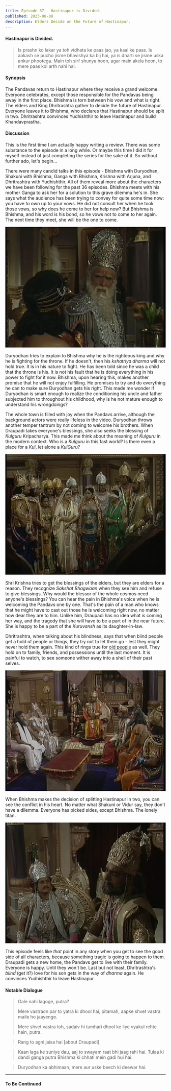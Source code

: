 ```yaml
---
title: Episode 37 - Hastinapur is Divided.
published: 2023-08-08
description: Elders Decide on the Future of Hastinapur.
---
```


#### Hastinapur is Divided.
> Is prashn ko lekar ya toh vidhata ke paas jao, ya kaal ke paas. Is aakash se pucho jisme bhavishya ka bij hai, ya is dharti se jisme uska ankur phootega. Main toh sirf shunya hoon, agar main akela hoon, to mere paas koi arth nahi hai.

#### Synopsis
The Pandavas return to Hastinapur where they receive a grand welcome. Everyone celebrates, except those responsible for the Pandavas being away in the first place. Bhishma is torn between his vow and what is right. The elders and King Dhritrashtra gather to decide the future of Hastinapur. Everyone leaves it to Bhishma, who declares that Hastinapur should be split in two. Dhritrashtra convinces Yudhishthir to leave Hastinapur and build Khandavprastha.

#### Discussion
This is the first time I am actually happy writing a review. There was some substance to the episode in a long while. Or maybe this time I did it for myself instead of just completing the series for the sake of it. So without further ado, let's begin...

There were many candid talks in this episode - Bhishma with Duryodhan, Shakuni with Bhishma, Ganga with Bhishma, Krishna with Arjuna, and Dhritrashtra with Yudhishthir. All of them reveal more about the characters we have been following for the past 36 episodes. Bhishma meets with his mother Ganga to ask her for a solution to this grave dilemma he's in. She says what the audience has been trying to convey for quite some time now: you have to own up to your vows. He did not consult her when he took those vows, so why does he come to her for help now? But Bhishma is Bhishma, and his word is his bond, so he vows not to come to her again. The next time they meet, she will be the one to come.

![](../../assets/mahabharat/ep_37_1.webp)

Duryodhan tries to explain to Bhishma why he is the righteous king and why he is fighting for the throne. If he doesn't, then his _kshatriya dharma_ will not hold true. It is in his nature to fight. He has been told since he was a child that the throne is his. It is not his fault that he is doing everything in his power to fight for it now. Bhishma, upon hearing this, makes another promise that he will not enjoy fulfilling. He promises to try and do everything he can to make sure Duryodhan gets his right. This made me wonder if Duryodhan is smart enough to realize the conditioning his uncle and father subjected him to throughout his childhood, why is he not mature enough to understand his wrongdoings?

The whole town is filled with joy when the Pandavs arrive, although the background actors were really lifeless in the video. Duryodhan throws another temper tantrum by not coming to welcome his brothers. When Draupadi takes everyone's blessings, she also seeks the blessing of _Kulguru_ Kripacharya. This made me think about the meaning of _Kulguru_ in the modern context. Who is a _Kulguru_ in this fast world? Is there even a place for a _Kul_, let alone a _KulGuru_?

![](../../assets/mahabharat/ep_37_2.webp)

Shri Krishna tries to get the blessings of the elders, but they are elders for a reason. They recognize _Sakshat Bhagwaan_ when they see him and refuse to give blessings. Why would the blessor of the whole cosmos need anyone's blessings? You can hear the pain in Bhishma's voice when he is welcoming the Pandavs one by one. That's the pain of a man who knows that he might have to cast out those he is welcoming right now, no matter how dear they are to him. Unlike him, Draupadi has no idea what is coming her way, and the tragedy that she will have to be a part of in the near future. She is happy to be a part of the _Kuruvansh_ as its daughter-in-law.

Dhritrashtra, when talking about his blindness, says that when blind people get a hold of people or things, they try not to let them go - lest they might never hold them again. This kind of rings true for [old people](/posts/getting_old) as well. They hold on to family, friends, and possessions until the last moment. It is painful to watch, to see someone wither away into a shell of their past selves.

![](../../assets/mahabharat/ep_37_3.webp)

When Bhishma makes the decision of splitting Hastinapur in two, you can see the conflict in his heart. No matter what Shakuni or Vidur say, they don't have a dilemma. Everyone has picked sides, except Bhishma. The lonely titan.

![](../../assets/mahabharat/ep_37_4.webp)

This episode feels like _that_ point in any story when you get to see the good side of all characters, because something tragic is going to happen to them. Draupadi gets a new home, the Pandavs get to live with their family. Everyone is happy. Until they won't be. Last but not least, Dhritrashtra's _blind_ (get it?) love for his son gets in the way of _dharma_ again. He convinces Yudhishthir to leave Hastinapur.

#### Notable Dialogue
> Gale nahi lagoge, putra?
>
> Mere vastraon par to yatra ki dhool hai, pitamah, aapke shvet vastra maile ho jaayenge.
>
> Mere shvet vastra toh, sadaiv hi tumhari dhool ke liye vyakul rehte hain, putra.

> Rang to agni jaisa hai [about Draupadi].

> Kaan laga ke suniye dau, aaj to swayam raat bhi jaag rahi hai. Tulaa ki dandi ganga putra Bhishma ki chhati mein gadi hui hai.

> Duryodhan ka abhimaan, mere aur uske beech ki deewar hai.

-------------------------

#### To Be Continued
